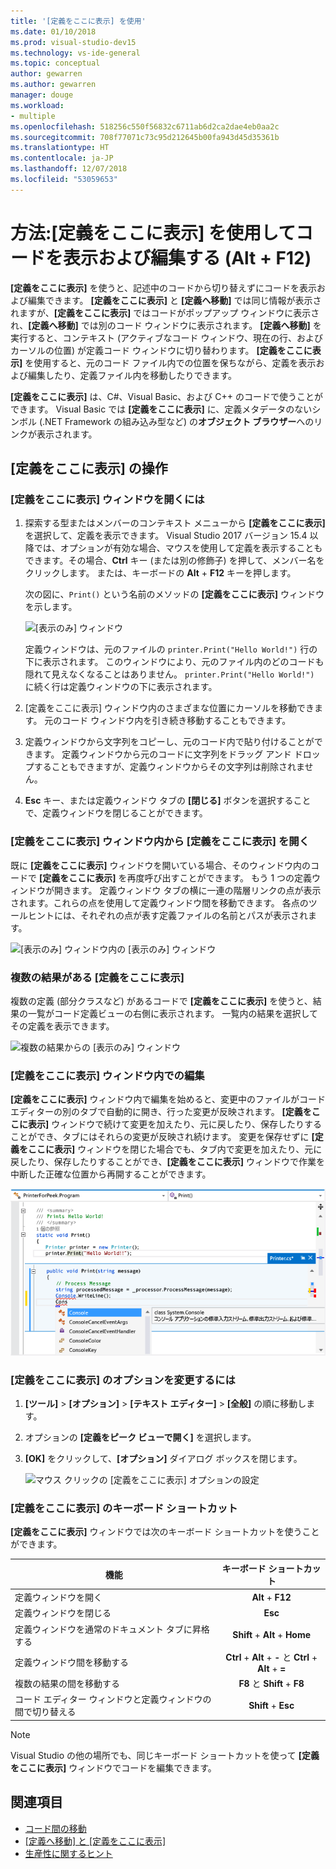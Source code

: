 ```yaml
---
title: '[定義をここに表示] を使用'
ms.date: 01/10/2018
ms.prod: visual-studio-dev15
ms.technology: vs-ide-general
ms.topic: conceptual
author: gewarren
ms.author: gewarren
manager: douge
ms.workload:
- multiple
ms.openlocfilehash: 518256c550f56832c6711ab6d2ca2dae4eb0aa2c
ms.sourcegitcommit: 708f77071c73c95d212645b00fa943d45d35361b
ms.translationtype: HT
ms.contentlocale: ja-JP
ms.lasthandoff: 12/07/2018
ms.locfileid: "53059653"
---
```

# <a name="how-to-view-and-edit-code-by-using-peek-definition-altf12"></a>方法:[定義をここに表示] を使用してコードを表示および編集する (Alt + F12)

**[定義をここに表示]** を使うと、記述中のコードから切り替えずにコードを表示および編集できます。 **[定義をここに表示]** と **[定義へ移動]** では同じ情報が表示されますが、**[定義をここに表示]** ではコードがポップアップ ウィンドウに表示され、**[定義へ移動]** では別のコード ウィンドウに表示されます。 **[定義へ移動]** を実行すると、コンテキスト (アクティブなコード ウィンドウ、現在の行、およびカーソルの位置) が定義コード ウィンドウに切り替わります。 **[定義をここに表示]** を使用すると、元のコード ファイル内での位置を保ちながら、定義を表示および編集したり、定義ファイル内を移動したりできます。

**[定義をここに表示]** は、C#、Visual Basic、および C++ のコードで使うことができます。 Visual Basic では **[定義をここに表示]** に、定義メタデータのないシンボル (.NET Framework の組み込み型など) の**オブジェクト ブラウザー**へのリンクが表示されます。

## <a name="working-with-peek-definition"></a>[定義をここに表示] の操作

### <a name="to-open-a-peek-definition-window"></a>[定義をここに表示] ウィンドウを開くには

1. 探索する型またはメンバーのコンテキスト メニューから **[定義をここに表示]** を選択して、定義を表示できます。 Visual Studio 2017 バージョン 15.4 以降では、オプションが有効な場合、マウスを使用して定義を表示することもできます。その場合、**Ctrl** キー (または別の修飾子) を押して、メンバー名をクリックします。 または、キーボードの **Alt** + **F12** キーを押します。

     次の図に、`Print()` という名前のメソッドの **[定義をここに表示]** ウィンドウを示します。

     ![[表示のみ] ウィンドウ](../ide/media/peekwindow.png)

     定義ウィンドウは、元のファイルの `printer.Print("Hello World!")` 行の下に表示されます。 このウィンドウにより、元のファイル内のどのコードも隠れて見えなくなることはありません。 `printer.Print("Hello World!")` に続く行は定義ウィンドウの下に表示されます。

1. [定義をここに表示] ウィンドウ内のさまざまな位置にカーソルを移動できます。 元のコード ウィンドウ内を引き続き移動することもできます。

1. 定義ウィンドウから文字列をコピーし、元のコード内で貼り付けることができます。 定義ウィンドウから元のコードに文字列をドラッグ アンド ドロップすることもできますが、定義ウィンドウからその文字列は削除されません。

1. **Esc** キー、または定義ウィンドウ タブの **[閉じる]** ボタンを選択することで、定義ウィンドウを閉じることができます。

### <a name="open-a-peek-definition-window-from-within-a-peek-definition-window"></a>[定義をここに表示] ウィンドウ内から [定義をここに表示] を開く

既に **[定義をここに表示]** ウィンドウを開いている場合、そのウィンドウ内のコードで **[定義をここに表示]** を再度呼び出すことができます。 もう 1 つの定義ウィンドウが開きます。 定義ウィンドウ タブの横に一連の階層リンクの点が表示されます。これらの点を使用して定義ウィンドウ間を移動できます。 各点のツールヒントには、それぞれの点が表す定義ファイルの名前とパスが表示されます。

   ![[表示のみ] ウィンドウ内の [表示のみ] ウィンドウ](../ide/media/peekwithinpeek.png)

### <a name="peek-definition-with-multiple-results"></a>複数の結果がある [定義をここに表示]

複数の定義 (部分クラスなど) があるコードで **[定義をここに表示]** を使うと、結果の一覧がコード定義ビューの右側に表示されます。 一覧内の結果を選択してその定義を表示できます。

   ![複数の結果からの [表示のみ] ウィンドウ](../ide/media/peekmultiple.png)

### <a name="edit-inside-the-peek-definition-window"></a>[定義をここに表示] ウィンドウ内での編集

**[定義をここに表示]** ウィンドウ内で編集を始めると、変更中のファイルがコード エディターの別のタブで自動的に開き、行った変更が反映されます。 **[定義をここに表示]** ウィンドウで続けて変更を加えたり、元に戻したり、保存したりすることができ、タブにはそれらの変更が反映され続けます。 変更を保存せずに **[定義をここに表示]** ウィンドウを閉じた場合でも、タブ内で変更を加えたり、元に戻したり、保存したりすることができ、**[定義をここに表示]** ウィンドウで作業を中断した正確な位置から再開することができます。

   ![[表示のみ] ウィンドウ内での編集](../ide/media/peekedit.png)

### <a name="to-change-options-for-peek-definition"></a>[定義をここに表示] のオプションを変更するには

1. **[ツール]** > **[オプション]** > **[テキスト エディター]** > **[全般]** の順に移動します。

1. オプションの **[定義をピーク ビューで開く]** を選択します。

1. **[OK]** をクリックして、**[オプション]** ダイアログ ボックスを閉じます。

   ![マウス クリックの [定義をここに表示] オプションの設定](../ide/media/editor_options_peek_view.png)

### <a name="keyboard-shortcuts-for-peek-definition"></a>[定義をここに表示] のキーボード ショートカット

**[定義をここに表示]** ウィンドウでは次のキーボード ショートカットを使うことができます。

|機能|キーボード ショートカット|
|-------------------|:-----------------------:|
|定義ウィンドウを開く|**Alt** + **F12**|
|定義ウィンドウを閉じる|**Esc**|
|定義ウィンドウを通常のドキュメント タブに昇格する|**Shift** + **Alt** + **Home**|
|定義ウィンドウ間を移動する|**Ctrl** + **Alt** + **-** と **Ctrl** + **Alt** + **=**|
|複数の結果の間を移動する|**F8** と **Shift** + **F8**|
|コード エディター ウィンドウと定義ウィンドウの間で切り替える|**Shift** + **Esc**|

> [!NOTE]
> Visual Studio の他の場所でも、同じキーボード ショートカットを使って **[定義をここに表示]** ウィンドウでコードを編集できます。

## <a name="see-also"></a>関連項目

- [コード間の移動](../ide/navigating-code.md)
- [[定義へ移動] と [定義をここに表示]](../ide/go-to-and-peek-definition.md)
- [生産性に関するヒント](../ide/productivity-tips-for-visual-studio.md)